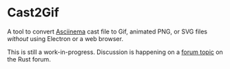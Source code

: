 # Cast2Gif

A tool to convert [Asciinema](https://github.com/asciinema/asciinema) cast file to Gif, animated PNG, or SVG files *without* using Electron or a web browser.

This is still a work-in-progress. Discussion is happening on a [forum topic](https://users.rust-lang.org/t/suggested-libraries-for-writing-an-asciinema-to-gif-tool/39450?u=zicklag) on the Rust forum.